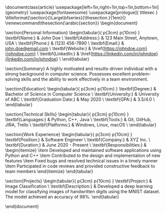 \documentclass{article}
\usepackage[left=1in,right=1in,top=1in,bottom=1in]{geometry}
\usepackage{fontawesome}
\usepackage[prologue]{ titlesec }
\titleformat{\section}{\Large\bfseries}{\thesection.}{1em}{}
\renewcommand\thesection{\arabic{section}}
\begin{document}

\section{Personal Information}
\begin{tabular}{ p{3cm} p{10cm} }
\textbf{Name:} & John Doe \\
\textbf{Address:} & 123 Main Street, Anytown, USA \\
\textbf{Phone:} & (123) 456-7890 \\
\textbf{Email:} & john.doe@email.com \\
\textbf{Website:} & \href{https://johndoe.com}{johndoe.com} \\
\textbf{LinkedIn:} & \href{https://linkedin.com/in/johndoe}{linkedin.com/in/johndoe} \\
\end{tabular}

\section{Summary}
A highly motivated and results-driven individual with a strong background in computer science. Possesses excellent problem-solving skills and the ability to work effectively in a team environment.

\section{Education}
\begin{tabular}{ p{3cm} p{10cm} }
\textbf{Degree:} & Bachelor of Science in Computer Science \\
\textbf{University:} & University of ABC \\
\textbf{Graduation Date:} & May 2020 \\
\textbf{GPA:} & 3.5/4.0 \\
\end{tabular}

\section{Technical Skills}
\begin{tabular}{ p{3cm} p{10cm} }
\textbf{Languages:} & Python, C++, Java \\
\textbf{Tools:} & Git, GitHub, JIRA, Trello \\
\textbf{Platforms:} & Windows, Linux, macOS \\
\end{tabular}

\section{Work Experience}
\begin{tabular}{ p{3cm} p{10cm} }
\textbf{Position:} & Software Engineer \\
\textbf{Company:} & XYZ Inc. \\
\textbf{Duration:} & June 2020 - Present \\
\textbf{Responsibilities:} &
\begin{itemize}
\item Developed and maintained software applications using Python and C++
\item Contributed to the design and implementation of new features
\item Fixed bugs and resolved technical issues in a timely manner
\item Participated in code reviews and provided constructive feedback to team members
\end{itemize}
\end{tabular}

\section{Projects}
\begin{tabular}{ p{3cm} p{10cm} }
\textbf{Project:} & Image Classification \\
\textbf{Description:} &
Developed a deep learning model for classifying images of handwritten digits using the MNIST dataset. The model achieved an accuracy of 98\%.
\end{tabular}

\end{document}
